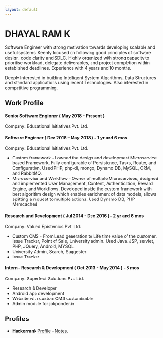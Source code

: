 ```yaml
---
layout: default
---
```


# DHAYAL RAM K

Software Engineer with strong motivation towards developing scalable and useful systems.
Keenly focused on following good principles of software design, code clarity and SDLC.
Highly organized with strong capacity to prioritise workload, delegate deliverables, and project completion within established deadlines. Experience with 4 years and 10 months.

Deeply Interested in building Intelligent System Algorithms, Data Structures and standard
applications using recent Technologies. Also interested in competitive programming.

## Work Profile

#### Senior Software Enginner ( May 2018 - Present )

Company: Educational Initiatives Pvt. Ltd.

#### Software Enginner ( Dec 2016 – May 2018 ) - 1 yr and 6 mos
Company: Educational Initiatives Pvt. Ltd.

* Custom framework - I owned the design and development Microservice based
Framework, Fully configurable of Persistence, Tasks, Router, and Configuration. Used
PHP, php-di, mongo, Dynamo DB, MySQL, ORM, and RabbitMQ.
* Microservice and Workflow - Owner of multiple Microservices, designed and
implemented User Management, Content, Authentication, Reward Engine, and
Workflows. Developed inside the custom framework with best algorithm design which
enables enrichment of data models, allows splitting a request to multiple actions. Used
Dynamo DB, PHP-Memcached

#### Research and Development ( Jul 2014 - Dec 2016 ) - 2 yr and 6 mos

Company: Valued Epistemics Pvt. Ltd.

* Custom CMS - From Lead generation to Life time value of the customer. Issue Tracker,
Point of Sale, University admin. Used Java, JSP, servlet, PHP, JQuery, Android, MYSQL.
* University Admin, Search, Suggester 
* Issue Tracker 

#### Intern - Research & Development ( Oct 2013 - May 2014 ) - 8 mos

Company: Superfect Solutions Pvt. Ltd.

* Research & Developer 
* Android app development 
* Website with custom CMS customisable 
* Admin module for jobponder.in


## Profiles 

* **Hackerrank** [Profile](https://www.hackerrank.com/dhayalramk) - [Notes](Hackerrank/index.md). 
